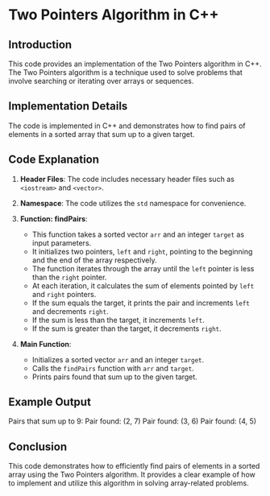 # Two Pointers Algorithm in C++

## Introduction

This code provides an implementation of the Two Pointers algorithm in C++. The Two Pointers algorithm is a technique used to solve problems that involve searching or iterating over arrays or sequences.

## Implementation Details

The code is implemented in C++ and demonstrates how to find pairs of elements in a sorted array that sum up to a given target.

## Code Explanation

1. **Header Files**: The code includes necessary header files such as `<iostream>` and `<vector>`.

2. **Namespace**: The code utilizes the `std` namespace for convenience.

3. **Function: findPairs**:

   - This function takes a sorted vector `arr` and an integer `target` as input parameters.
   - It initializes two pointers, `left` and `right`, pointing to the beginning and the end of the array respectively.
   - The function iterates through the array until the `left` pointer is less than the `right` pointer.
   - At each iteration, it calculates the sum of elements pointed by `left` and `right` pointers.
   - If the sum equals the target, it prints the pair and increments `left` and decrements `right`.
   - If the sum is less than the target, it increments `left`.
   - If the sum is greater than the target, it decrements `right`.

4. **Main Function**:
   - Initializes a sorted vector `arr` and an integer `target`.
   - Calls the `findPairs` function with `arr` and `target`.
   - Prints pairs found that sum up to the given target.

## Example Output

Pairs that sum up to 9:
Pair found: (2, 7)
Pair found: (3, 6)
Pair found: (4, 5)

## Conclusion

This code demonstrates how to efficiently find pairs of elements in a sorted array using the Two Pointers algorithm. It provides a clear example of how to implement and utilize this algorithm in solving array-related problems.
